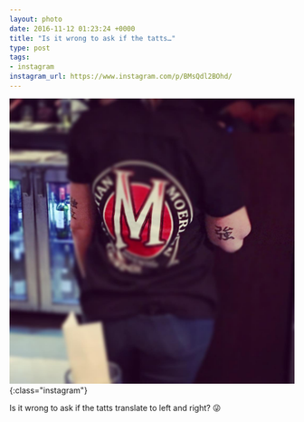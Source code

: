 ```yaml
---
layout: photo
date: 2016-11-12 01:23:24 +0000
title: "Is it wrong to ask if the tatts…"
type: post
tags:
- instagram
instagram_url: https://www.instagram.com/p/BMsQdl2BOhd/
---
```


![Instagram - BMsQdl2BOhd](/img/BMsQdl2BOhd.jpg){:class="instagram"}

Is it wrong to ask if the tatts translate to left and right? 😜
